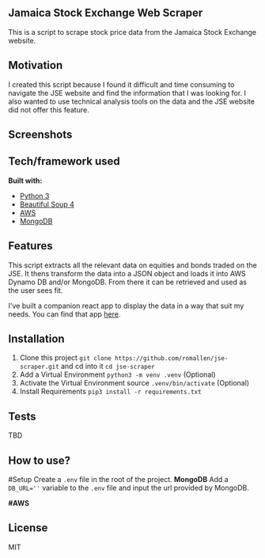 ## Jamaica Stock Exchange Web Scraper
This is a script to scrape stock price data from the Jamaica Stock Exchange website.

## Motivation
I created this script because I found it difficult and time consuming to navigate the JSE website and find the information that I was looking for. I also wanted to use technical analysis tools on the data and the JSE website did not offer this feature.

## Screenshots


## Tech/framework used
<b>Built with:</b>
- [Python 3](https://www.python.org)  
- [Beautiful Soup 4](https://www.crummy.com/software/BeautifulSoup)
- [AWS](https://aws.amazon.com)
- [MongoDB](https://www.mongodb.com)

## Features
This script extracts all the relevant data on equities and bonds traded on the JSE. It thens transform the data into a JSON object and loads it into AWS Dynamo DB and/or MongoDB. From there it can be retrieved and used as the user sees fit. 

I've built a companion react app to display the data in a way that suit my needs. You can find that app [here](https://github.com/romallen/chart-app).


## Installation
1. Clone this project `git clone https://github.com/romallen/jse-scraper.git` and cd into it `cd jse-scraper`
2. Add a Virtual Environment `python3 -m venv .venv` (Optional)
3. Activate the Virtual Environment source `.venv/bin/activate` (Optional)
4. Install Requirements `pip3 install -r requirements.txt`
## Tests
TBD

## How to use?
#Setup
Create a `.env` file in the root of the project.
<b>MongoDB</b> 
Add a `DB_URL=''` variable to the `.env` file and input the url provided by MongoDB.

<b>#AWS</b>




## License
MIT
